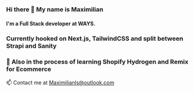 ### Hi there 👋 My name is Maximilian 
#### I'm a Full Stack developer at WAYS.

### Currently hooked on Next.js, TailwindCSS and split between Strapi and Sanity
### 🌱 Also in the process of learning Shopify Hydrogen and Remix for Ecommerce

📫 Contact me at Maximilianls@outlook.com




<!--
**MaximilianLS98/MaximilianLS98** is a ✨ _special_ ✨ repository because its `README.md` (this file) appears on your GitHub profile.

Here are some ideas to get you started:

- 🔭 I’m currently working on ...
- 🌱 I’m currently learning ...
- 👯 I’m looking to collaborate on ...
- 🤔 I’m looking for help with ...
- 💬 Ask me about ...
- 📫 How to reach me: ...
- 😄 Pronouns: ...
- ⚡ Fun fact: ...
-->
